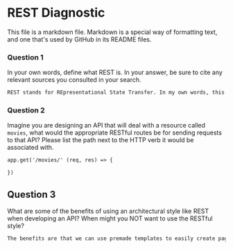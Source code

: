 # REST Diagnostic

This file is a markdown file. Markdown is a special way of formatting text, and one that's used by GitHub in its README files.

### Question 1

In your own words, define what REST is. In your answer, be sure to cite any
relevant sources you consulted in your search.

```md
REST stands for REpresentational State Transfer. In my own words, this is the way that the server docs and the liquid docs communicate with each other.
```

### Question 2

Imagine you are designing an API that will deal with a resource called
`movies`, what would the appropriate RESTful routes be for sending requests to
that API? Please list the path next to the HTTP verb it would be associated
with.

```md
app.get('/movies/' (req, res) => {

})
```

## Question 3

What are some of the benefits of using an architectural style like REST when
developing an API? When might you NOT want to use the RESTful style?

```md
The benefits are that we can use premade templates to easily create pages. It also makes it easier for other people to read and manipulate your code. I am not sure of a time when it would not be good to use rest.
```